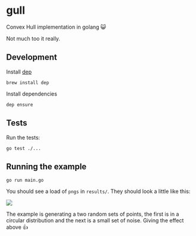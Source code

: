 # gull

Convex Hull implementation in golang 😺

Not much too it really.

## Development

Install [dep](https://github.com/golang/dep)
```
brew install dep
```

Install dependencies
```
dep ensure
```

## Tests

Run the tests:
```
go test ./...
```

## Running the example

```
go run main.go
```

You should see a load of `pngs` in `results/`. They should look a little like this:

![](http://i66.tinypic.com/1z4bvnm.png)

The example is generating a two random sets of points, the first is in a circular distribution and the next is a small set of noise. Giving the effect above 👍
